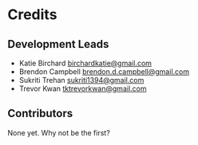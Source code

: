 # Credits


## Development Leads

* Katie Birchard <birchardkatie@gmail.com>
* Brendon Campbell <brendon.d.campbell@gmail.com>
* Sukriti Trehan <sukriti1394@gmail.com>
* Trevor Kwan <tktrevorkwan@gmail.com>

## Contributors

None yet. Why not be the first?
